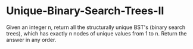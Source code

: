 # Unique-Binary-Search-Trees-II
Given an integer n, return all the structurally unique BST's (binary search trees), which has exactly n nodes of unique values from 1 to n. Return the answer in any order.
